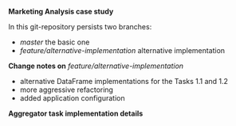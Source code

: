 **Marketing Analysis case study**

In this git-repository persists two branches:
- _master_ the basic one
- _feature/alternative-implementation_ alternative implementation

**Change notes on** _feature/alternative-implementation_ 
- alternative DataFrame implementations for the Tasks 1.1 and 1.2
- more aggressive refactoring
- added application configuration

**Aggregator task implementation details**


